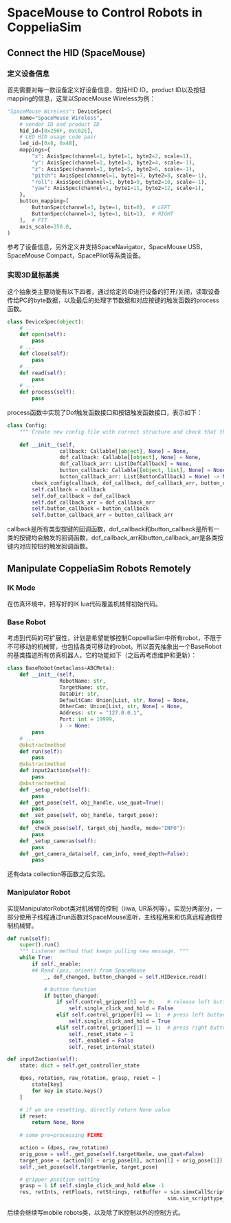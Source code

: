 # SpaceMouse to Control Robots in CoppeliaSim

## Connect the HID (SpaceMouse) 

### 定义设备信息
首先需要对每一款设备定义好设备信息，包括HID ID，product ID以及按钮mapping的信息，这里以SpaceMouse Wireless为例：
```python
"SpaceMouse Wireless": DeviceSpec(
    name="SpaceMouse Wireless",
    # vendor ID and product ID
    hid_id=[0x256F, 0xC62E],
    # LED HID usage code pair
    led_id=[0x8, 0x4B],
    mappings={
        "x": AxisSpec(channel=1, byte1=1, byte2=2, scale=1),
        "y": AxisSpec(channel=1, byte1=3, byte2=4, scale=-1),
        "z": AxisSpec(channel=1, byte1=5, byte2=6, scale=-1),
        "pitch": AxisSpec(channel=1, byte1=7, byte2=8, scale=-1),
        "roll": AxisSpec(channel=1, byte1=9, byte2=10, scale=-1),
        "yaw": AxisSpec(channel=1, byte1=11, byte2=12, scale=1),
    },
    button_mapping=[
        ButtonSpec(channel=3, byte=1, bit=0),  # LEFT
        ButtonSpec(channel=3, byte=1, bit=1),  # RIGHT
    ],  # FIT
    axis_scale=350.0,
)
```
参考了设备信息，另外定义并支持SpaceNavigator，SpaceMouse USB，SpaceMouse Compact，SpacePilot等系类设备。

### 实现3D鼠标基类
这个抽象类主要功能有以下四者，通过给定的ID进行设备的打开/关闭，读取设备传给PC的byte数据，以及最后的处理字节数据和对应按键的触发函数的process函数。
```python
class DeviceSpec(object):
    # ...
    def open(self):
        pass
    # ...
    def close(self):
        pass
    # ...
    def read(self):
        pass
    # ...
    def process(self):
        pass
```
process函数中实现了Dof触发函数接口和按钮触发函数接口，表示如下：
```python
class Config:
    """ Create new config file with correct structure and check that the configuration has correct parts """
    
    def __init__(self,
                 callback: Callable[[object], None] = None,
                 dof_callback: Callable[[object], None] = None,
                 dof_callback_arr: List[DofCallback] = None,
                 button_callback: Callable[[object, list], None] = None,
                 button_callback_arr: List[ButtonCallback] = None) -> None:
        check_config(callback, dof_callback, dof_callback_arr, button_callback, button_callback_arr)
        self.callback = callback
        self.dof_callback = dof_callback
        self.dof_callback_arr = dof_callback_arr
        self.button_callback = button_callback
        self.button_callback_arr = button_callback_arr
```
callback是所有类型按键的回调函数，dof_callback和button_callback是所有一类的按键均会触发的回调函数，dof_callback_arr和button_callback_arr是各类按键内对应按钮的触发回调函数。

## Manipulate CoppeliaSim Robots Remotely

### IK Mode
在仿真环境中，把写好的IK lua代码覆盖机械臂初始代码。

### Base Robot

考虑到代码的可扩展性，计划是希望能够控制CoppelliaSim中所有robot，不限于不可移动的机械臂，也包括各类可移动的robot。所以首先抽象出一个BaseRobot的基类描述所有仿真机器人，它的功能如下（之后再考虑维护和更新）：
```python
class BaseRobot(metaclass=ABCMeta):
    def __init__(self,
                 RobotName: str,
                 TargetName: str,
                 DataDir: str,
                 DefaultCam: Union[List, str, None] = None,
                 OtherCam: Union[List, str, None] = None,
                 Address: str = "127.0.0.1",
                 Port: int = 19999,
                 ) -> None:
        pass
    # ...
    @abstractmethod
    def run(self):
        pass
    @abstractmethod
    def input2action(self):
        pass
    @abstractmethod
    def _setup_robot(self):
        pass
    def _get_pose(self, obj_handle, use_quat=True):
        pass
    def _set_pose(self, obj_handle, target_pose):
        pass
    def _check_pose(self, target_obj_handle, mode="INFO"):
        pass
    def _setup_cameras(self):
        pass
    def _get_camera_data(self, cam_info, need_depth=False):
        pass
```
还有data collection等函数之后实现。

### Manipulator Robot
实现ManipulatorRobot类对机械臂的控制（iiwa, UR系列等）。实现分两部分，一部分使用子线程通过run函数对SpaceMouse监听，主线程用来和仿真远程通信控制机械臂。
```python
def run(self):
    super().run()
    """ Listener method that keeps pulling new message. """
    while True:
        if self._enable:
        ## Read (pos, orient) from SpaceMouse
            _, dof_changed, button_changed = self.HIDevice.read()

            # button function
            if button_changed:
                if self.control_gripper[0] == 0:    # release left button
                    self.single_click_and_hold = False
                elif self.control_gripper[0] == 1:  # press left button
                    self.single_click_and_hold = True
                elif self.control_gripper[1] == 1:  # press right button
                    self._reset_state = 1
                    self._enabled = False
                    self._reset_internal_state()

def input2action(self):
    state: dict = self.get_controller_state

    dpos, rotation, raw_rotation, grasp, reset = [
        state[key]
        for key in state.keys()
    ]

    # if we are resetting, directly return None value
    if reset:
        return None, None
    
    # some pre=processing FIXME

    action = (dpos, raw_rotation)
    orig_pose = self._get_pose(self.targetHanle, use_quat=False)
    target_pose = (action[0] + orig_pose[0], action[1] + orig_pose[1])
    self._set_pose(self.targetHanle, target_pose)

    # gripper position setting
    grasp = 1 if self.single_click_and_hold else -1
    res, retInts, retFloats, retStrings, retBuffer = sim.simxCallScriptFunction(self.clientID, "RG2",
                                                    sim.sim_scripttype_childscript,'rg2_OpenClose',[grasp],[],[],b'',sim.simx_opmode_blocking)
```
后续会继续写mobile robots类，以及除了IK控制以外的控制方式。
